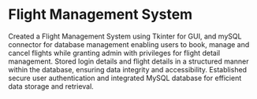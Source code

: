 # Flight Management System 
Created a Flight Management System using Tkinter for GUI, and mySQL connector for database
management enabling users to book, manage and cancel flights while granting admin with privileges for
flight detail management.
Stored login details and flight details in a structured manner within the database, ensuring data integrity
and accessibility.
Established secure user authentication and integrated MySQL database for efficient data storage and
retrieval.
